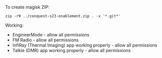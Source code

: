 To create magisk ZIP:

`zip -r9 ../conquest-s23-enablement.zip . -x '*.git*'`

Working:
- EngineerMode - allow all permissions
- FM Radio - allow all permissions
- InfiRay (Thermal Imaging) app working properly - allow all permissions
- Talkie (DMR) app working properly - allow all permissions
